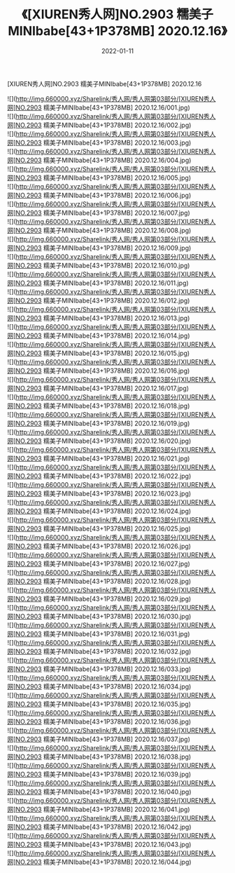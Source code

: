 ﻿---
layout: post
title:  《[XIUREN秀人网]NO.2903 糯美子MINIbabe[43+1P378MB] 2020.12.16》
date:   2022-01-11
img: http://img.660000.xyz/Sharelink/秀人网/秀人网第03部分/[XIUREN秀人网]NO.2903 糯美子MINIbabe[43+1P378MB] 2020.12.16/000.jpg
categories: [美女, 清纯, 唯美]
---

[XIUREN秀人网]NO.2903 糯美子MINIbabe[43+1P378MB] 2020.12.16

 ![](http://img.660000.xyz/Sharelink/秀人网/秀人网第03部分/[XIUREN秀人网]NO.2903 糯美子MINIbabe[43+1P378MB] 2020.12.16/001.jpg) <br>![](http://img.660000.xyz/Sharelink/秀人网/秀人网第03部分/[XIUREN秀人网]NO.2903 糯美子MINIbabe[43+1P378MB] 2020.12.16/002.jpg) <br>![](http://img.660000.xyz/Sharelink/秀人网/秀人网第03部分/[XIUREN秀人网]NO.2903 糯美子MINIbabe[43+1P378MB] 2020.12.16/003.jpg) <br>![](http://img.660000.xyz/Sharelink/秀人网/秀人网第03部分/[XIUREN秀人网]NO.2903 糯美子MINIbabe[43+1P378MB] 2020.12.16/004.jpg) <br>![](http://img.660000.xyz/Sharelink/秀人网/秀人网第03部分/[XIUREN秀人网]NO.2903 糯美子MINIbabe[43+1P378MB] 2020.12.16/005.jpg) <br>![](http://img.660000.xyz/Sharelink/秀人网/秀人网第03部分/[XIUREN秀人网]NO.2903 糯美子MINIbabe[43+1P378MB] 2020.12.16/006.jpg) <br>![](http://img.660000.xyz/Sharelink/秀人网/秀人网第03部分/[XIUREN秀人网]NO.2903 糯美子MINIbabe[43+1P378MB] 2020.12.16/007.jpg) <br>![](http://img.660000.xyz/Sharelink/秀人网/秀人网第03部分/[XIUREN秀人网]NO.2903 糯美子MINIbabe[43+1P378MB] 2020.12.16/008.jpg) <br>![](http://img.660000.xyz/Sharelink/秀人网/秀人网第03部分/[XIUREN秀人网]NO.2903 糯美子MINIbabe[43+1P378MB] 2020.12.16/009.jpg) <br>![](http://img.660000.xyz/Sharelink/秀人网/秀人网第03部分/[XIUREN秀人网]NO.2903 糯美子MINIbabe[43+1P378MB] 2020.12.16/010.jpg) <br>![](http://img.660000.xyz/Sharelink/秀人网/秀人网第03部分/[XIUREN秀人网]NO.2903 糯美子MINIbabe[43+1P378MB] 2020.12.16/011.jpg) <br>![](http://img.660000.xyz/Sharelink/秀人网/秀人网第03部分/[XIUREN秀人网]NO.2903 糯美子MINIbabe[43+1P378MB] 2020.12.16/012.jpg) <br>![](http://img.660000.xyz/Sharelink/秀人网/秀人网第03部分/[XIUREN秀人网]NO.2903 糯美子MINIbabe[43+1P378MB] 2020.12.16/013.jpg) <br>![](http://img.660000.xyz/Sharelink/秀人网/秀人网第03部分/[XIUREN秀人网]NO.2903 糯美子MINIbabe[43+1P378MB] 2020.12.16/014.jpg) <br>![](http://img.660000.xyz/Sharelink/秀人网/秀人网第03部分/[XIUREN秀人网]NO.2903 糯美子MINIbabe[43+1P378MB] 2020.12.16/015.jpg) <br>![](http://img.660000.xyz/Sharelink/秀人网/秀人网第03部分/[XIUREN秀人网]NO.2903 糯美子MINIbabe[43+1P378MB] 2020.12.16/016.jpg) <br>![](http://img.660000.xyz/Sharelink/秀人网/秀人网第03部分/[XIUREN秀人网]NO.2903 糯美子MINIbabe[43+1P378MB] 2020.12.16/017.jpg) <br>![](http://img.660000.xyz/Sharelink/秀人网/秀人网第03部分/[XIUREN秀人网]NO.2903 糯美子MINIbabe[43+1P378MB] 2020.12.16/018.jpg) <br>![](http://img.660000.xyz/Sharelink/秀人网/秀人网第03部分/[XIUREN秀人网]NO.2903 糯美子MINIbabe[43+1P378MB] 2020.12.16/019.jpg) <br>![](http://img.660000.xyz/Sharelink/秀人网/秀人网第03部分/[XIUREN秀人网]NO.2903 糯美子MINIbabe[43+1P378MB] 2020.12.16/020.jpg) <br>![](http://img.660000.xyz/Sharelink/秀人网/秀人网第03部分/[XIUREN秀人网]NO.2903 糯美子MINIbabe[43+1P378MB] 2020.12.16/021.jpg) <br>![](http://img.660000.xyz/Sharelink/秀人网/秀人网第03部分/[XIUREN秀人网]NO.2903 糯美子MINIbabe[43+1P378MB] 2020.12.16/022.jpg) <br>![](http://img.660000.xyz/Sharelink/秀人网/秀人网第03部分/[XIUREN秀人网]NO.2903 糯美子MINIbabe[43+1P378MB] 2020.12.16/023.jpg) <br>![](http://img.660000.xyz/Sharelink/秀人网/秀人网第03部分/[XIUREN秀人网]NO.2903 糯美子MINIbabe[43+1P378MB] 2020.12.16/024.jpg) <br>![](http://img.660000.xyz/Sharelink/秀人网/秀人网第03部分/[XIUREN秀人网]NO.2903 糯美子MINIbabe[43+1P378MB] 2020.12.16/025.jpg) <br>![](http://img.660000.xyz/Sharelink/秀人网/秀人网第03部分/[XIUREN秀人网]NO.2903 糯美子MINIbabe[43+1P378MB] 2020.12.16/026.jpg) <br>![](http://img.660000.xyz/Sharelink/秀人网/秀人网第03部分/[XIUREN秀人网]NO.2903 糯美子MINIbabe[43+1P378MB] 2020.12.16/027.jpg) <br>![](http://img.660000.xyz/Sharelink/秀人网/秀人网第03部分/[XIUREN秀人网]NO.2903 糯美子MINIbabe[43+1P378MB] 2020.12.16/028.jpg) <br>![](http://img.660000.xyz/Sharelink/秀人网/秀人网第03部分/[XIUREN秀人网]NO.2903 糯美子MINIbabe[43+1P378MB] 2020.12.16/029.jpg) <br>![](http://img.660000.xyz/Sharelink/秀人网/秀人网第03部分/[XIUREN秀人网]NO.2903 糯美子MINIbabe[43+1P378MB] 2020.12.16/030.jpg) <br>![](http://img.660000.xyz/Sharelink/秀人网/秀人网第03部分/[XIUREN秀人网]NO.2903 糯美子MINIbabe[43+1P378MB] 2020.12.16/031.jpg) <br>![](http://img.660000.xyz/Sharelink/秀人网/秀人网第03部分/[XIUREN秀人网]NO.2903 糯美子MINIbabe[43+1P378MB] 2020.12.16/032.jpg) <br>![](http://img.660000.xyz/Sharelink/秀人网/秀人网第03部分/[XIUREN秀人网]NO.2903 糯美子MINIbabe[43+1P378MB] 2020.12.16/033.jpg) <br>![](http://img.660000.xyz/Sharelink/秀人网/秀人网第03部分/[XIUREN秀人网]NO.2903 糯美子MINIbabe[43+1P378MB] 2020.12.16/034.jpg) <br>![](http://img.660000.xyz/Sharelink/秀人网/秀人网第03部分/[XIUREN秀人网]NO.2903 糯美子MINIbabe[43+1P378MB] 2020.12.16/035.jpg) <br>![](http://img.660000.xyz/Sharelink/秀人网/秀人网第03部分/[XIUREN秀人网]NO.2903 糯美子MINIbabe[43+1P378MB] 2020.12.16/036.jpg) <br>![](http://img.660000.xyz/Sharelink/秀人网/秀人网第03部分/[XIUREN秀人网]NO.2903 糯美子MINIbabe[43+1P378MB] 2020.12.16/037.jpg) <br>![](http://img.660000.xyz/Sharelink/秀人网/秀人网第03部分/[XIUREN秀人网]NO.2903 糯美子MINIbabe[43+1P378MB] 2020.12.16/038.jpg) <br>![](http://img.660000.xyz/Sharelink/秀人网/秀人网第03部分/[XIUREN秀人网]NO.2903 糯美子MINIbabe[43+1P378MB] 2020.12.16/039.jpg) <br>![](http://img.660000.xyz/Sharelink/秀人网/秀人网第03部分/[XIUREN秀人网]NO.2903 糯美子MINIbabe[43+1P378MB] 2020.12.16/040.jpg) <br>![](http://img.660000.xyz/Sharelink/秀人网/秀人网第03部分/[XIUREN秀人网]NO.2903 糯美子MINIbabe[43+1P378MB] 2020.12.16/041.jpg) <br>![](http://img.660000.xyz/Sharelink/秀人网/秀人网第03部分/[XIUREN秀人网]NO.2903 糯美子MINIbabe[43+1P378MB] 2020.12.16/042.jpg) <br>![](http://img.660000.xyz/Sharelink/秀人网/秀人网第03部分/[XIUREN秀人网]NO.2903 糯美子MINIbabe[43+1P378MB] 2020.12.16/043.jpg) <br>![](http://img.660000.xyz/Sharelink/秀人网/秀人网第03部分/[XIUREN秀人网]NO.2903 糯美子MINIbabe[43+1P378MB] 2020.12.16/044.jpg) <br>